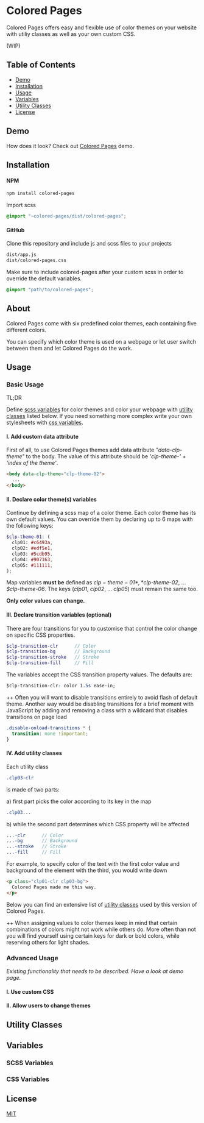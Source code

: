 # Colored Pages

Colored Pages offers easy and flexible use of color themes on your website with utiliy classes as well as your own custom CSS.

(WIP)

## Table of Contents
* [Demo](#demo)  
* [Installation](#installation)  
* [Usage](#usage)  
* [Variables](#variables)  
* [Utility Classes](#utility-classes)
* [License](#license)  

## Demo

How does it look? Check out [Colored Pages](https://3tw.github.io/colored-pages/) demo.

## Installation

#### NPM
```bash
npm install colored-pages
```

Import scss
```scss
@import "~colored-pages/dist/colored-pages";
```

#### GitHub
Clone this repository and include js and scss files to your projects
```bash
dist/app.js
dist/colored-pages.css
```

Make sure to include colored-pages after your custom scss in order to override the default variables.
```scss
@import "path/to/colored-pages";
```

## About
Colored Pages come with six predefined color themes, each containing five different colors.

You can specify which color theme is used on a webpage or let user switch between them and let Colored Pages do the work.

## Usage

### Basic Usage

TL;DR

Define [scss variables](#scss-variables) for color themes and color your webpage with [utility classes](#utility-classes) listed below. If you need something more complex write your own stylesheets with [css variables](#css-variables).

#### I. Add custom data attribute

First of all, to use Colored Pages themes add data attribute *"data-clp-theme"* to the body. The value of this attribute should be *'clp-theme-'* + *'index of the theme'*.

```html
<body data-clp-theme="clp-theme-02"> 
  ...
</body>
```

#### II. Declare color theme(s) variables

Continue by defining a scss map of a color theme. Each color theme has its own default values. You can override them by declaring up to 6 maps with the following keys:

```scss
$clp-theme-01: (
  clp01: #c6493a,
  clp02: #edf5e1,
  clp03: #5cdb95,
  clp04: #907163,
  clp05: #111111,
);
```

Map variables **must be** defined as
*$clp-theme-01*, *$clp-theme-02*, ... *$clp-theme-06*. 
The keys (*clp01*, *clp02*, ... *clp05*) must remain the same too. 

**Only color values can change.**

#### III. Declare transition variables (optional)

There are four transitions for you to customise that control the color change on specific CSS properties.

```scss
$clp-transition-clr      // Color
$clp-transition-bg       // Background
$clp-transition-stroke   // Stroke
$clp-transition-fill     // Fill
```

The variables accept the CSS transition property values. The defaults are:

```css
$clp-transition-clr: color 1.5s ease-in;
```

++ Often you will want to disable transitions entirely to avoid flash of default theme. Another way would be disabling transitions for a brief moment with JavaScript by adding and removing a class with a wildcard that disables transitions on page load

```css
.disable-onload-transitions * {
  transition: none !important;
}
```

#### IV. Add utility classes

Each utility class 

```scss
.clp03-clr
```

is made of two parts:

a) first part picks the color according to its key in the map
```scss
.clp03...
```
b) while the second part determines which CSS property will be affected
```scss
...-clr      // Color
...-bg       // Background
...-stroke   // Stroke
...-fill     // Fill
```

For example, to specify color of the text with the first color value and background of the element with the third, you would write down
```html
<p class="clp01-clr clp03-bg"> 
  Colored Pages made me this way. 
</p>
```

Below you can find an extensive list of [utility classes](#utility-classes) used by this version of Colored Pages.

++ When assigning values to color themes keep in mind that certain combinations of colors might not  work while others do. More often than not you will find yourself using certain keys for dark or bold colors, while reserving others for light shades.

### Advanced Usage

*Existing functionality that needs to be described. Have a look at demo page.*

#### I. Use custom CSS

#### II. Allow users to change themes

## Utility Classes

## Variables

### SCSS Variables

### CSS Variables


## License
[MIT](https://choosealicense.com/licenses/mit/)
